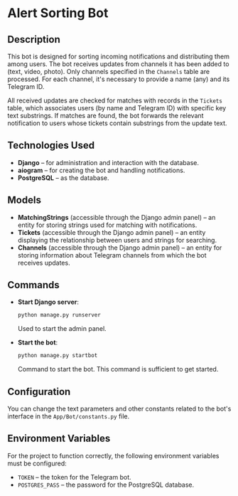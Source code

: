 # Alert Sorting Bot

## Description
This bot is designed for sorting incoming notifications and distributing them among users. The bot receives updates from channels it has been added to (text, video, photo). Only channels specified in the `Channels` table are processed. For each channel, it's necessary to provide a name (any) and its Telegram ID.

All received updates are checked for matches with records in the `Tickets` table, which associates users (by name and Telegram ID) with specific key text substrings. If matches are found, the bot forwards the relevant notification to users whose tickets contain substrings from the update text.

## Technologies Used
- **Django** – for administration and interaction with the database.
- **aiogram** – for creating the bot and handling notifications.
- **PostgreSQL** – as the database.

## Models
- **MatchingStrings** (accessible through the Django admin panel) – an entity for storing strings used for matching with notifications.
- **Tickets** (accessible through the Django admin panel) – an entity displaying the relationship between users and strings for searching.
- **Channels** (accessible through the Django admin panel) – an entity for storing information about Telegram channels from which the bot receives updates.

## Commands

- **Start Django server**:
  ```bash
  python manage.py runserver
  ```
  Used to start the admin panel.

- **Start the bot**:
  ```bash
  python manage.py startbot
  ```
  Command to start the bot. This command is sufficient to get started.

## Configuration
You can change the text parameters and other constants related to the bot's interface in the `App/Bot/constants.py` file.

## Environment Variables

For the project to function correctly, the following environment variables must be configured:
- `TOKEN` – the token for the Telegram bot.
- `POSTGRES_PASS` – the password for the PostgreSQL database.
